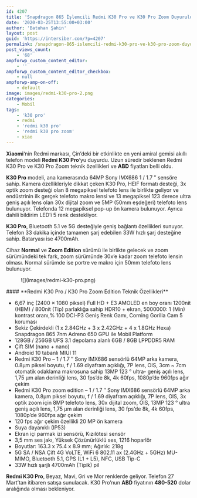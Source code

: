 ```yaml
---
id: 4207
title: 'Snapdragon 865 İşlemcili Redmi K30 Pro ve K30 Pro Zoom Duyuruldu'
date: '2020-03-25T13:55:00+03:00'
author: 'Batuhan Şahin'
layout: post
guid: 'https://intersiber.com/?p=4207'
permalink: /snapdragon-865-islemcili-redmi-k30-pro-ve-k30-pro-zoom-duyuruldu/
post_views_count:
    - '68'
ampforwp_custom_content_editor:
    - ''
ampforwp_custom_content_editor_checkbox:
    - null
ampforwp-amp-on-off:
    - default
image: images/redmi-k30-pro-2.png
categories:
    - Mobil
tags:
    - 'k30 pro'
    - redmi
    - 'redmi k30 pro'
    - 'redmi k30 pro zoom'
    - xiao
---
```


**Xiaomi**‘nin Redmi markası, Çin’deki bir etkinlikte en yeni amiral gemisi akıllı telefon modeli **Redmi K30 Pro**‘yu duyurdu. Uzun süredir beklenen Redmi K30 Pro ve K30 Pro Zoom teknik özellikleri ve **ABD** fiyatları belli oldu.

**K30 Pro** modeli, ana kamerasında 64MP Sony IMX686 1 / 1.7 ″ sensöre sahip. Kamera özellikleriyle dikkat çeken K30 Pro, HEIF formatı desteği, 3x optik zoom desteği olan 8 megapiksel telefoto lens ile birlikte geliyor ve endüstrinin ilk gerçek telefoto makro lensi ve 13 megapiksel 123 derece ultra geniş açılı lens olan 30x dijital zoom ve 5MP (50mm eşdeğeri) telefoto lens bulunuyor. Telefonda 12 megapiksel pop-up ön kamera bulunuyor. Ayrıca dahili bildirim LED’i 5 renk destekliyor.

**K30 Pro**, Bluetooth 5.1 ve 5G desteğiyle geniş bağlantı özellikleri sunuyor. Telefon 33 dakika içinde tamamen şarj edebilen 33W hızlı şarj desteğine sahip. Bataryası ise 4700mAh.

Cihaz **Normal** ve **Zoom Edition** sürümü ile birlikte gelecek ve zoom sürümündeki tek fark, zoom sürümünde 30x’e kadar zoom telefoto lensin olması. Normal sürümde ise portre ve makro için 50mm telefoto lens bulunuyor.

<figure class="wp-block-image size-full">![](images/redmi-k30-pro.png)</figure>#### **Redmi K30 Pro / K30 Pro Zoom Edition Teknik Özellikleri**

- 6,67 inç (2400 × 1080 piksel) Full HD + E3 AMOLED en boy oranı 1200nit (HBM) / 800nit (Tip) parlaklığa sahip HDR10 + ekran, 5000000: 1 (Min) kontrast oranı,% 100 DCI-P3 Geniş Renk Gamı, Corning Gorilla Cam 5 koruması
- Sekiz Çekirdekli (1 x 2.84GHz + 3 x 2.42GHz + 4 x 1.8GHz Hexa) Snapdragon 865 7nm Adreno 650 GPU ile Mobil Platform
- 128GB / 256GB UFS 3.1 depolama alanlı 6GB / 8GB LPPDDR5 RAM
- Çift SIM (nano + nano)
- Android 10 tabanlı MIUI 11
- Redmi K30 Pro – 1 / 1.7 ″ Sony IMX686 sensörlü 64MP arka kamera, 0.8μm piksel boyutu, f / 1.69 diyafram açıklığı, 7P lens, OIS, 3cm ~ 7cm otomatik odaklama makrosuna sahip 13MP 123 ° ultra- geniş açılı lens, 1,75 μm alan derinliği lens, 30 fps’de 8k, 4k 60fps, 1080p’de 960fps ağır çekim
- Redmi K30 Pro zoom edition – 1 / 1.7 ″ Sony IMX686 sensörlü 64MP arka kamera, 0.8μm piksel boyutu, f / 1.69 diyafram açıklığı, 7P lens, OIS, 3x optik zoom için 8MP telefoto lens, 30x dijital zoom, OIS, 13MP 123 ° ultra geniş açılı lens, 1,75 μm alan derinliği lens, 30 fps’de 8k, 4k 60fps, 1080p’de 960fps ağır çekim
- 120 fps ağır çekim özellikli 20 MP ön kamera
- Suya dayanıklı (IP53)
- Ekran içi parmak izi sensörü, Kızılötesi sensör
- 3,5 mm ses jakı, Yüksek Çözünürlüklü ses, 1216 hoparlör
- Boyutlar: 163.3 x 75.4 x 8.9 mm; Ağırlık: 218g
- 5G SA / NSA Çift 4G VoLTE, WiFi 6 802.11 ax (2.4GHz + 5GHz) MU-MIMO, Bluetooth 5.1, GPS (L1 + L5), NFC, USB Tip-C
- 33W hızlı şarjlı 4700mAh (Tipik) pil

**Redmi K30 Pro**, Beyaz, Mavi, Gri ve Mor renklerde geliyor. Telefon 27 Mart’tan itibaren satışa sunulacak. K30 Pro’nun **ABD** fiyatının **480-520** dolar aralığında olması bekleniyor.